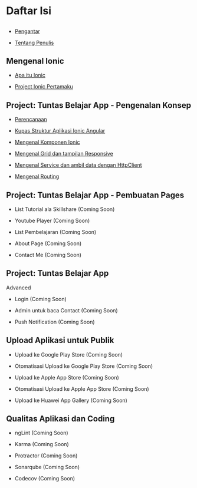 # Daftar Isi

## 

* [Pengantar](#pengantar)

* [Tentang Penulis](#tentang-penulis)

## Mengenal Ionic

* [Apa itu Ionic](#apa-itu-ionic)

* [Project Ionic Pertamaku](#project-ionic-pertamaku)

## Project: Tuntas Belajar App - Pengenalan Konsep

* [Perencanaan](#perencanaan)

* [Kupas Struktur Aplikasi Ionic Angular](#kupas-struktur-aplikasi-ionic-angular)

* [Mengenal Komponen Ionic](#mengenal-komponen-ionic)

* [Mengenal Grid dan tampilan Responsive](#mengenal-grid-dan-tampilan-responsive)

* [Mengenal Service dan ambil data dengan HttpClient](#mengenal-service-dan-ambil-data-dengan-httpclient)

* [Mengenal Routing](#mengenal-routing)

## Project: Tuntas Belajar App - Pembuatan Pages

* List Tutorial ala Skillshare (Coming Soon)

* Youtube Player (Coming Soon)

* List Pembelajaran (Coming Soon)

* About Page (Coming Soon)

* Contact Me (Coming Soon)

## Project: Tuntas Belajar App

Advanced

* Login (Coming Soon)

* Admin untuk baca Contact (Coming Soon)

* Push Notification (Coming Soon)


## Upload Aplikasi untuk Publik

* Upload ke Google Play Store (Coming Soon)

* Otomatisasi Upload ke Google Play Store (Coming Soon)

* Upload ke Apple App Store (Coming Soon)

* Otomatisasi Upload ke Apple App Store (Coming Soon)

* Upload ke Huawei App Gallery (Coming Soon)

## Qualitas Aplikasi dan Coding

* ngLint (Coming Soon)

* Karma (Coming Soon)

* Protractor (Coming Soon)

* Sonarqube (Coming Soon)

* Codecov (Coming Soon)
